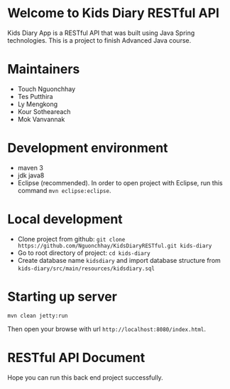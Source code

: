 # Welcome to Kids Diary RESTful API

Kids Diary App is a RESTful API that was built using Java Spring technologies. This is a project to finish
Advanced Java course.

# Maintainers

- Touch Nguonchhay
- Tes Putthira
- Ly Mengkong
- Kour Sotheareach
- Mok Vanvannak

# Development environment

- maven 3
- jdk java8
- Eclipse (recommended). In order to open project with Eclipse, run this command `mvn eclipse:eclipse`.

# Local development

- Clone project from github: `git clone https://github.com/Nguonchhay/KidsDiaryRESTful.git kids-diary`
- Go to root directory of project: `cd kids-diary`
- Create database name `kidsdiary` and import database structure from `kids-diary/src/main/resources/kidsdiary.sql`

# Starting up server
	
	mvn clean jetty:run

Then open your browse with url `http://localhost:8080/index.html`.

# RESTful API Document



Hope you can run this back end project successfully.
